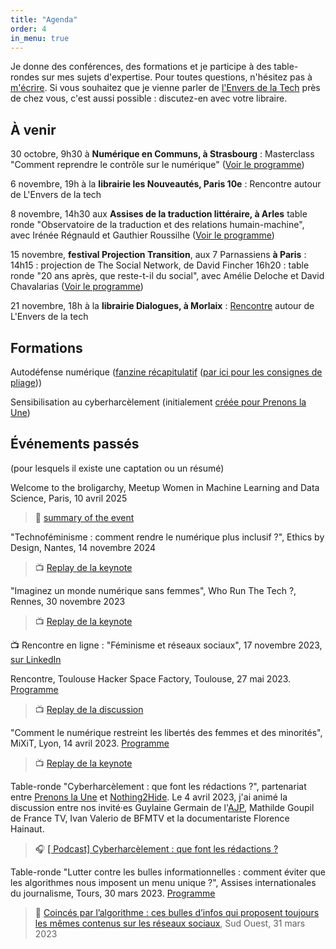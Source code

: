 ```yaml
---
title: "Agenda"
order: 4
in_menu: true
---
```

Je donne des conférences, des formations et je participe à des table-rondes sur mes sujets d'expertise. Pour toutes questions, n'hésitez pas à [m'écrire](https://mathildesaliou.com/contact.html). Si vous souhaitez que je vienne parler de [l'Envers de la Tech](https://editionslesperegrines.fr/fr/books/lenvers-de-la-tech) près de chez vous, c'est aussi possible : discutez-en avec votre libraire.


## À venir

30 octobre, 9h30 à **Numérique en Communs, à Strasbourg** : Masterclass "Comment reprendre le contrôle sur le numérique" ([Voir le programme](https://numerique-en-communs.fr/))

6 novembre, 19h à la **librairie les Nouveautés, Paris 10e** : Rencontre autour de L'Envers de la tech

8 novembre, 14h30 aux **Assises de la traduction littéraire, à Arles** table ronde "Observatoire de la traduction et des relations humain-machine", avec Irénée Régnauld et Gauthier Roussilhe ([Voir le programme](https://www.atlas-citl.org/assises-2025/))

15 novembre, **festival Projection Transition**, aux 7 Parnassiens **à Paris** :
14h15 : projection de The Social Network, de David Fincher
16h20 : table ronde "20 ans après, que reste-t-il du social", avec Amélie Deloche et David Chavalarias ([Voir le programme](https://projectiontransition.fr/paris/))

21 novembre, 18h à la **librairie Dialogues, à Morlaix** : [Rencontre](https://www.dialoguesmorlaix.com/rencontres/42340/) autour de L'Envers de la tech

## Formations

Autodéfense numérique ([fanzine récapitulatif](https://drive.google.com/file/d/1bRpE9bU_jo8q4btFEBLg7dqT-R8_IAt4/view?usp=sharing) ([par ici pour les consignes de pliage](https://www.lumen.dignelesbains.fr/wp-content/uploads/sites/4/2020/05/tutoriel-fanzine.pdf)))

Sensibilisation au cyberharcèlement (initialement [créée pour Prenons la Une](https://prenonslaune.fr/2020/11/cyberharcelement-journaliste/))

## Événements passés
(pour lesquels il existe une captation ou un résumé)

Welcome to the broligarchy, Meetup Women in Machine Learning and Data Science, Paris, 10 avril 2025 
>  📰 [summary of the event](https://wimlds-paris.medium.com/53-women-in-machine-learning-and-data-science-online-convex-reinforcement-learning-ai-4cb4db5f8d7f)

"Technoféminisme : comment rendre le numérique plus inclusif ?", Ethics by Design, Nantes, 14 novembre 2024
> 📺 [Replay de la keynote](https://peertube.designersethiques.org/w/9bc2ad1f-6ec7-45d7-bc01-5c5175ffe107)

"Imaginez un monde numérique sans femmes", Who Run The Tech ?, Rennes, 30 novembre 2023
> 📺 [Replay de la keynote](https://www.youtube.com/watch?v=YCMqfBk4amU&list=PL4MHvaRnrWwEVqeo6Jeqt9_iLeP5thCWe&index=1)

📺 Rencontre en ligne : "Féminisme et réseaux sociaux", 17 novembre 2023, [sur LinkedIn](https://www.linkedin.com/events/liveif-minismeetr-seauxsociaux7111342439524618240/comments/)

Rencontre, Toulouse Hacker Space Factory, Toulouse, 27 mai 2023. [Programme](https://www.thsf.net/)
> 📺 [Replay de la discussion](https://video.audiovisuel-participatif.org/w/2GN92kMcfP47j1YymjADPy)

"Comment le numérique restreint les libertés des femmes et des minorités", MiXiT, Lyon, 14 avril 2023. [Programme](https://mixitconf.org/2023)
> 📺 [Replay de la keynote](https://mixitconf.org/2023/comment-le-numerique-limite-les-libertes-des-femmes-et-des-minorites)

Table-ronde "Cyberharcèlement : que font les rédactions ?", partenariat entre [Prenons la Une](https://prenonslaune.fr/) et [Nothing2Hide](https://nothing2hide.org/fr/).
Le 4 avril 2023, j'ai animé la discussion entre nos invité·es Guylaine Germain de l'[AJP](https://www.ajp.be/), Mathilde Goupil de France TV, Ivan Valerio de BFMTV et la documentariste Florence Hainaut.
> 🎧 [[ Podcast] Cyberharcèlement : que font les rédactions ?](https://prenonslaune.fr/2023/04/podcast-cyberharcelement-que-font-les-redactions/)

Table-ronde "Lutter contre les bulles informationnelles : comment éviter que les algorithmes nous imposent un menu unique ?", Assises internationales du journalisme, Tours, 30 mars 2023. [Programme](https://journalisme.com/tours/programmation-assises-de-tours/)
> 📰 [Coincés par l’algorithme : ces bulles d’infos qui proposent toujours les mêmes contenus sur les réseaux sociaux](https://www.sudouest.fr/economie/reseaux-sociaux/coinces-par-l-algorithme-bulles-d-infos-qui-proposent-toujours-les-memes-contenus-sur-les-reseaux-sociaux-14636537.php), Sud Ouest, 31 mars 2023 